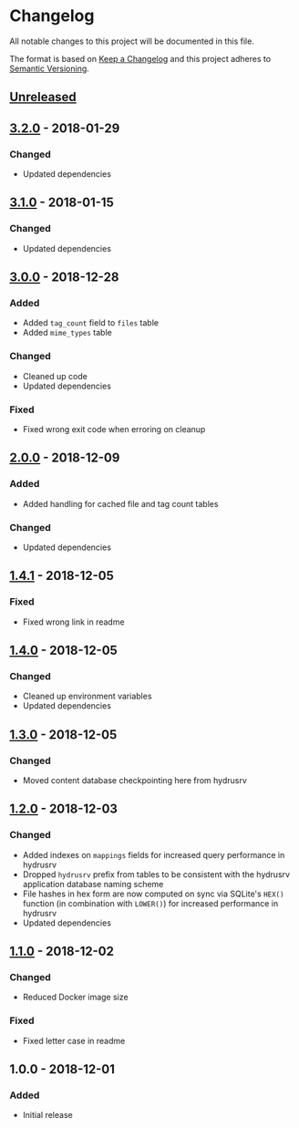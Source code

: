 # Changelog

All notable changes to this project will be documented in this file.

The format is based on [Keep a Changelog](http://keepachangelog.com/en/1.0.0/)
and this project adheres to [Semantic Versioning](http://semver.org/spec/v2.0.0.html).

## [Unreleased]

## [3.2.0] - 2018-01-29

### Changed

+ Updated dependencies

## [3.1.0] - 2018-01-15

### Changed

+ Updated dependencies

## [3.0.0] - 2018-12-28

### Added

+ Added `tag_count` field to `files` table
+ Added `mime_types` table

### Changed

+ Cleaned up code
+ Updated dependencies

### Fixed

+ Fixed wrong exit code when erroring on cleanup

## [2.0.0] - 2018-12-09

### Added

+ Added handling for cached file and tag count tables

### Changed

+ Updated dependencies

## [1.4.1] - 2018-12-05

### Fixed

+ Fixed wrong link in readme

## [1.4.0] - 2018-12-05

### Changed

+ Cleaned up environment variables
+ Updated dependencies

## [1.3.0] - 2018-12-05

### Changed

+ Moved content database checkpointing here from hydrusrv

## [1.2.0] - 2018-12-03

### Changed

+ Added indexes on `mappings` fields for increased query performance in
  hydrusrv
+ Dropped `hydrusrv` prefix from tables to be consistent with the hydrusrv
  application database naming scheme
+ File hashes in hex form are now computed on sync via SQLite's `HEX()`
  function (in combination with `LOWER()`) for increased performance in
  hydrusrv
+ Updated dependencies

## [1.1.0] - 2018-12-02

### Changed

+ Reduced Docker image size

### Fixed

+ Fixed letter case in readme

## 1.0.0 - 2018-12-01

### Added

+ Initial release

[Unreleased]: https://github.com/mserajnik/hydrusrv-sync/compare/3.2.0...develop
[3.2.0]: https://github.com/mserajnik/hydrusrv-sync/compare/3.1.0...3.2.0
[3.1.0]: https://github.com/mserajnik/hydrusrv-sync/compare/3.0.0...3.1.0
[3.0.0]: https://github.com/mserajnik/hydrusrv-sync/compare/2.0.0...3.0.0
[2.0.0]: https://github.com/mserajnik/hydrusrv-sync/compare/1.4.1...2.0.0
[1.4.1]: https://github.com/mserajnik/hydrusrv-sync/compare/1.4.0...1.4.1
[1.4.0]: https://github.com/mserajnik/hydrusrv-sync/compare/1.3.0...1.4.0
[1.3.0]: https://github.com/mserajnik/hydrusrv-sync/compare/1.2.0...1.3.0
[1.2.0]: https://github.com/mserajnik/hydrusrv-sync/compare/1.1.0...1.2.0
[1.1.0]: https://github.com/mserajnik/hydrusrv-sync/compare/1.0.0...1.1.0
